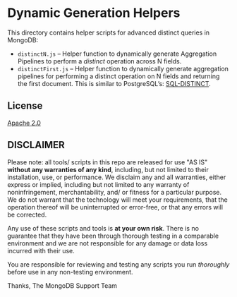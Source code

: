 # Dynamic Generation Helpers

This directory contains helper scripts for advanced distinct queries in MongoDB:

- `distinctN.js` – Helper function to dynamically generate Aggregation Pipelines to perform a _distinct_ operation across N fields.
- `distinctFirst.js` – Helper function to dynamically generate aggregation pipelines for performing a distinct operation on N fields and returning the first document. This is similar to PostgreSQL’s: [SQL-DISTINCT](https://www.postgresql.org/docs/current/sql-select.html?#SQL-DISTINCT).

## License

[Apache 2.0](http://www.apache.org/licenses/LICENSE-2.0)

## DISCLAIMER

Please note: all tools/ scripts in this repo are released for use "AS IS" **without any warranties of any kind**,
including, but not limited to their installation, use, or performance.  We disclaim any and all warranties, either
express or implied, including but not limited to any warranty of noninfringement, merchantability, and/ or fitness
for a particular purpose.  We do not warrant that the technology will meet your requirements, that the operation
thereof will be uninterrupted or error-free, or that any errors will be corrected.

Any use of these scripts and tools is **at your own risk**.  There is no guarantee that they have been through
thorough testing in a comparable environment and we are not responsible for any damage or data loss incurred with
their use.

You are responsible for reviewing and testing any scripts you run *thoroughly* before use in any non-testing
environment.

Thanks,
The MongoDB Support Team
